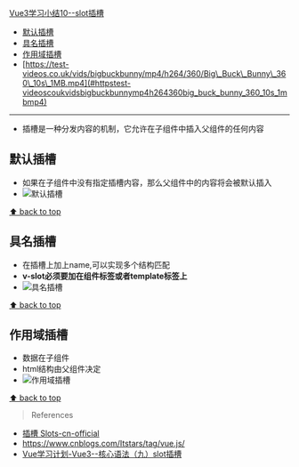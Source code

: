 [Vue3学习小结10--slot插槽](#top)

- [默认插槽](#默认插槽)
- [具名插槽](#具名插槽)
- [作用域插槽](#作用域插槽)
- [https://test-videos.co.uk/vids/bigbuckbunny/mp4/h264/360/Big\_Buck\_Bunny\_360\_10s\_1MB.mp4](#httpstest-videoscoukvidsbigbuckbunnymp4h264360big_buck_bunny_360_10s_1mbmp4)

-------------------------------------

- 插槽是一种分发内容的机制，它允许在子组件中插入父组件的任何内容

## 默认插槽

- 如果在子组件中没有指定插槽内容，那么父组件中的内容将会被默认插入
- ![默认插槽](默认插槽.png)

[⬆ back to top](#top)

## 具名插槽

- 在插槽上加上name,可以实现多个结构匹配
- **v-slot必须要加在组件标签或者template标签上**
- ![具名插槽](具名插槽.png)

[⬆ back to top](#top)

## 作用域插槽

- 数据在子组件
- html结构由父组件决定
- ![作用域插槽](作用域插槽.png)

[⬆ back to top](#top)

> References
- [插槽 Slots-cn-official](https://cn.vuejs.org/guide/components/slots.html)
- https://www.cnblogs.com/Itstars/tag/vue.js/
- [Vue学习计划-Vue3--核心语法（九）slot插槽](https://www.cnblogs.com/Itstars/p/17966825)
